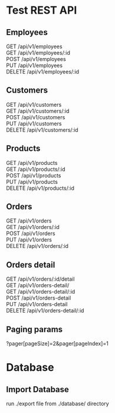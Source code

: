 # Test REST API

## Employees

GET     /api/v1/employees  
GET     /api/v1/employees/:id  
POST    /api/v1/employees  
PUT     /api/v1/employees  
DELETE  /api/v1/employees/:id  

## Customers

GET     /api/v1/customers  
GET     /api/v1/customers/:id  
POST    /api/v1/customers  
PUT     /api/v1/customers  
DELETE  /api/v1/customers/:id  

## Products

GET     /api/v1/products  
GET     /api/v1/products/:id  
POST    /api/v1/products  
PUT     /api/v1/products  
DELETE  /api/v1/products/:id  

## Orders

GET     /api/v1/orders  
GET     /api/v1/orders/:id  
POST    /api/v1/orders  
PUT     /api/v1/orders  
DELETE  /api/v1/orders/:id  

## Orders detail

GET     /api/v1/orders/:id/detail  
GET     /api/v1/orders-detail/  
GET     /api/v1/orders-detail/:id  
POST    /api/v1/orders-detail  
PUT     /api/v1/orders-detail  
DELETE  /api/v1/orders-detail/:id  

## Paging params

?pager[pageSize]=2&pager[pageIndex]=1  


# Database

## Import Database

run ./export file from ./database/ directory  
